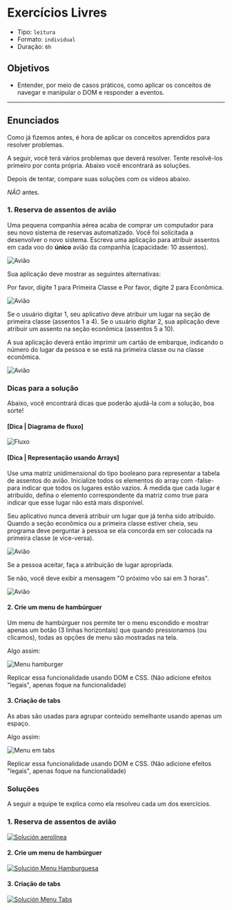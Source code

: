 # Exercícios Livres

- Tipo: `leitura`
- Formato: `individual`
- Duração: `6h`

## Objetivos

* Entender, por meio de casos práticos, como aplicar os conceitos de navegar e manipular o DOM e responder a eventos.

***

## Enunciados

Como já fizemos antes, é hora de aplicar os conceitos aprendidos para resolver problemas.

A seguir, você terá vários problemas que deverá resolver. Tente resolvê-los primeiro por conta própria. Abaixo você encontrará as soluções.

Depois de tentar, compare suas soluções com os vídeos abaixo.

_NÃO_ antes.

### 1. Reserva de assentos de avião

Uma pequena companhia aérea acaba de comprar um computador para seu novo sistema
de reservas automatizado. Você foi solicitada a desenvolver o novo sistema.
Escreva uma aplicação para atribuir assentos em cada voo do **único** avião da
companhia \(capacidade: 10 assentos\).

![Avião](https://user-images.githubusercontent.com/11894994/59522404-010eb580-8ea5-11e9-86e3-4c1e8f32b0b5.jpg)

Sua aplicação deve mostrar as seguintes alternativas:

Por favor, digite 1 para Primeira Classe e Por favor, digite 2 para Econômica.

![Avião](https://user-images.githubusercontent.com/11894994/59522439-184da300-8ea5-11e9-83de-4823ef78efb4.jpg)

Se o usuário digitar 1, seu aplicativo deve atribuir um lugar na seção de
primeira classe \(assentos 1 a 4\). Se o usuário digitar 2, sua aplicação deve
atribuir um assento na seção econômica \(assentos 5 a 10\).

A sua aplicação deverá então imprimir um cartão de embarque, indicando o número
do lugar da pessoa e se está na primeira classe ou na classe econômica.

![Avião](https://user-images.githubusercontent.com/11894994/59522498-33b8ae00-8ea5-11e9-9081-6417549b41bb.jpg)

### Dicas para a solução

Abaixo, você encontrará dicas que poderão ajudá-la com a solução, boa sorte!

#### [Dica | Diagrama de fluxo]

![Fluxo](https://user-images.githubusercontent.com/11894994/59522574-62368900-8ea5-11e9-9be8-5c2679577b40.jpg)

#### [Dica | Representação usando Arrays]

Use uma matriz unidimensional do tipo booleano para representar a tabela de assentos do avião. Inicialize todos os elementos do array com -false- para indicar que todos os lugares estão vazios. À medida que cada lugar é atribuído, defina o elemento correspondente da matriz como true para indicar que esse lugar não está mais disponível.

Seu aplicativo nunca deverá atribuir um lugar que já tenha sido atribuído. Quando a seção econômica ou a primeira classe estiver cheia, seu programa deve perguntar à pessoa se ela concorda em ser colocada na primeira classe (e vice-versa).

![Avião](https://user-images.githubusercontent.com/11894994/59522653-98740880-8ea5-11e9-8733-84cc47264e9e.jpg)

Se a pessoa aceitar, faça a atribuição de lugar apropriada.

Se não, você deve exibir a mensagem "O próximo vôo sai em 3 horas".

![Avião](https://user-images.githubusercontent.com/11894994/59522674-a45fca80-8ea5-11e9-867e-2762fee3a637.jpg)

#### 2. Crie um menu de hambúrguer

Um menu de hambúrguer nos permite ter o menu escondido e mostrar apenas um botão \(3 linhas horizontais\) que quando pressionamos \(ou clicamos\), todas as opções de menu são mostradas na tela.

Algo assim:

![Menu hamburger](https://user-images.githubusercontent.com/11894994/59522804-f7398200-8ea5-11e9-9e50-08ccec42da24.gif)

Replicar essa funcionalidade usando DOM e CSS. \(Não adicione efeitos "legais", apenas foque na funcionalidade\)

#### 3. Criação de tabs

As abas são usadas para agrupar conteúdo semelhante usando apenas um espaço.

Algo assim:

![Menu em tabs](https://user-images.githubusercontent.com/11894994/59522837-12a48d00-8ea6-11e9-9704-8d137aee4ee7.gif)

Replicar essa funcionalidade usando DOM e CSS. \(Não adicione efeitos "legais", apenas foque na funcionalidade\)

### Soluções

A seguir a equipe te explica como ela resolveu cada um dos exercícios.

### 1. Reserva de assentos de avião

[![Solución aerolínea](https://img.youtube.com/vi/ov2pYXulNvc/0.jpg)](https://www.youtube.com/watch?v=ov2pYXulNvc)

#### 2. Crie um menu de hambúrguer

[![Solución Menu Hamburguesa](https://img.youtube.com/vi/ej2MVZpPaoM/0.jpg)](https://www.youtube.com/watch?v=ej2MVZpPaoM)

#### 3. Criação de tabs

[![Solución Menu Tabs](https://img.youtube.com/vi/nEKbaKIat1g/0.jpg)](https://www.youtube.com/watch?v=nEKbaKIat1g)
